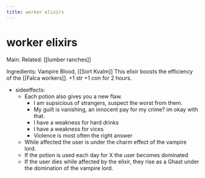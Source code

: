 ---title: worker elixirs---
# worker elixirs
Main:
Related: [[lumber ranches]]

Ingredients: Vampire Blood, [[Sort Kvalm]]
This elixir boosts the efficiency of the [[Falca workers]]. +1 str +1 con for 2 hours.
- sideeffects: 
	- Each potion also gives you a new flaw.
		- I am supsicious of strangers, suspect the worst from them.
		- My guilt is vanishing, an innocent pay for my crime? im okay with that.
		- I have a weakness for hard drinks
		- I have a weakness for vices
		- Violence is most often the right answer
	- While affected the user is under the charm effect of the vampire lord.
	- If the potion is used each day for X the user becomes dominated 
	- If the user dies while affected by the elixir, they rise as a Ghast under the domination of the vampire lord.
	

